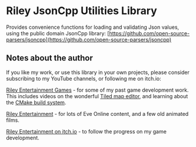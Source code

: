 # Riley JsonCpp Utilities Library

Provides convenience functions for loading and validating Json values, using the public domain JsonCpp library:
[https://github.com/open-source-parsers/jsoncpp](https://github.com/open-source-parsers/jsoncpp)

## Notes about the author

If you like my work, or use this library in your own projects, please consider subscribing to my YouTube channels, or following me on itch.io:

[Riley Entertainment Games](https://www.youtube.com/channel/UCBIc5YUGLv1NvjkbSqETY7Q) - for some of my past game development work.  This includes videos on the wonderful [Tiled map editor](https://www.mapeditor.org/), and learning about the [CMake build system](https://cmake.org/).

[Riley Entertainment](https://www.youtube.com/channel/UCHvoItS_0Nmueb0IuZoLSKg) - for lots of Eve Online content, and a few old animated films.

[Riley Entertainment on itch.io](https://rileyentertainment.itch.io/) - to follow the progress on my game development.
